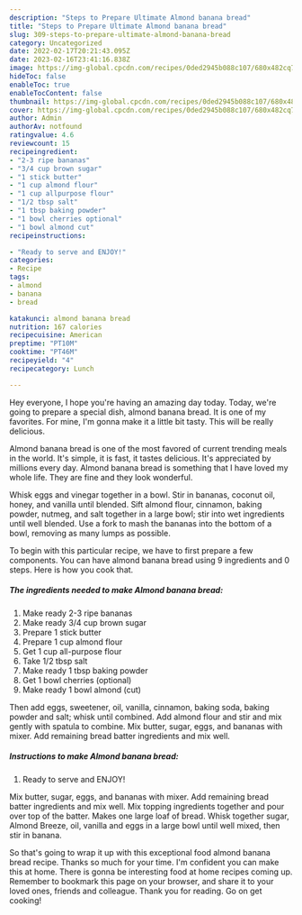 ```yaml
---
description: "Steps to Prepare Ultimate Almond banana bread"
title: "Steps to Prepare Ultimate Almond banana bread"
slug: 309-steps-to-prepare-ultimate-almond-banana-bread
category: Uncategorized
date: 2022-02-17T20:21:43.095Z
date: 2023-02-16T23:41:16.838Z
image: https://img-global.cpcdn.com/recipes/0ded2945b088c107/680x482cq70/almond-banana-bread-recipe-main-photo.jpg
hideToc: false
enableToc: true
enableTocContent: false
thumbnail: https://img-global.cpcdn.com/recipes/0ded2945b088c107/680x482cq70/almond-banana-bread-recipe-main-photo.jpg
cover: https://img-global.cpcdn.com/recipes/0ded2945b088c107/680x482cq70/almond-banana-bread-recipe-main-photo.jpg
author: Admin
authorAv: notfound
ratingvalue: 4.6
reviewcount: 15
recipeingredient:
- "2-3 ripe bananas"
- "3/4 cup brown sugar"
- "1 stick butter"
- "1 cup almond flour"
- "1 cup allpurpose flour"
- "1/2 tbsp salt"
- "1 tbsp baking powder"
- "1 bowl cherries optional"
- "1 bowl almond cut"
recipeinstructions:

- "Ready to serve and ENJOY!"
categories:
- Recipe
tags:
- almond
- banana
- bread

katakunci: almond banana bread 
nutrition: 167 calories
recipecuisine: American
preptime: "PT10M"
cooktime: "PT46M"
recipeyield: "4"
recipecategory: Lunch

---
```



Hey everyone, I hope you're having an amazing day today. Today, we're going to prepare a special dish, almond banana bread. It is one of my favorites. For mine, I'm gonna make it a little bit tasty. This will be really delicious.

Almond banana bread is one of the most favored of current trending meals in the world. It's simple, it is fast, it tastes delicious. It's appreciated by millions every day. Almond banana bread is something that I have loved my whole life. They are fine and they look wonderful.

Whisk eggs and vinegar together in a bowl. Stir in bananas, coconut oil, honey, and vanilla until blended. Sift almond flour, cinnamon, baking powder, nutmeg, and salt together in a large bowl; stir into wet ingredients until well blended. Use a fork to mash the bananas into the bottom of a bowl, removing as many lumps as possible.


To begin with this particular recipe, we have to first prepare a few components. You can have almond banana bread using 9 ingredients and 0 steps. Here is how you cook that.

<!--inarticleads1-->

##### The ingredients needed to make Almond banana bread:

1. Make ready 2-3 ripe bananas
1. Make ready 3/4 cup brown sugar
1. Prepare 1 stick butter
1. Prepare 1 cup almond flour
1. Get 1 cup all-purpose flour
1. Take 1/2 tbsp salt
1. Make ready 1 tbsp baking powder
1. Get 1 bowl cherries (optional)
1. Make ready 1 bowl almond (cut)


Then add eggs, sweetener, oil, vanilla, cinnamon, baking soda, baking powder and salt; whisk until combined. Add almond flour and stir and mix gently with spatula to combine. Mix butter, sugar, eggs, and bananas with mixer. Add remaining bread batter ingredients and mix well. 

<!--inarticleads2-->

##### Instructions to make Almond banana bread:


1. Ready to serve and ENJOY!

Mix butter, sugar, eggs, and bananas with mixer. Add remaining bread batter ingredients and mix well. Mix topping ingredients together and pour over top of the batter. Makes one large loaf of bread. Whisk together sugar, Almond Breeze, oil, vanilla and eggs in a large bowl until well mixed, then stir in banana. 

So that's going to wrap it up with this exceptional food almond banana bread recipe. Thanks so much for your time. I'm confident you can make this at home. There is gonna be interesting food at home recipes coming up. Remember to bookmark this page on your browser, and share it to your loved ones, friends and colleague. Thank you for reading. Go on get cooking!

